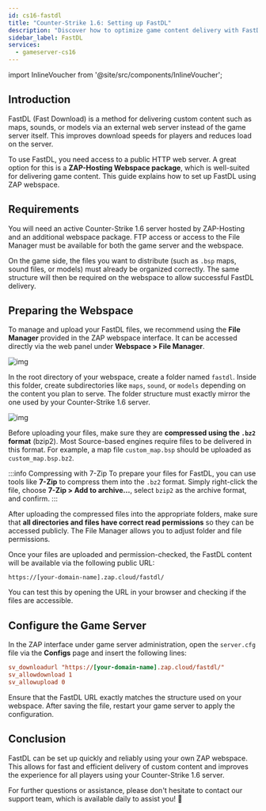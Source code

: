 ```yaml
---
id: cs16-fastdl
title: "Counter-Strike 1.6: Setting up FastDL"
description: "Discover how to optimize game content delivery with FastDL using ZAP-Hosting webspace for faster downloads and reduced server load → Learn more now"
sidebar_label: FastDL
services:
  - gameserver-cs16
---
```


import InlineVoucher from '@site/src/components/InlineVoucher';


## Introduction

FastDL (Fast Download) is a method for delivering custom content such as maps, sounds, or models via an external web server instead of the game server itself. This improves download speeds for players and reduces load on the server.

To use FastDL, you need access to a public HTTP web server. A great option for this is a **ZAP-Hosting Webspace package**, which is well-suited for delivering game content. This guide explains how to set up FastDL using ZAP webspace.

<InlineVoucher />

## Requirements

You will need an active Counter-Strike 1.6 server hosted by ZAP-Hosting and an additional webspace package. FTP access or access to the File Manager must be available for both the game server and the webspace.

On the game side, the files you want to distribute (such as `.bsp` maps, sound files, or models) must already be organized correctly. The same structure will then be required on the webspace to allow successful FastDL delivery.

## Preparing the Webspace

To manage and upload your FastDL files, we recommend using the **File Manager** provided in the ZAP webspace interface. It can be accessed directly via the web panel under **Webspace > File Manager**.

![img](https://screensaver01.zap-hosting.com/index.php/s/dptRwGTgL6bHXrE/preview)

In the root directory of your webspace, create a folder named `fastdl`. Inside this folder, create subdirectories like `maps`, `sound`, or `models` depending on the content you plan to serve. The folder structure must exactly mirror the one used by your Counter-Strike 1.6 server.

![img](https://screensaver01.zap-hosting.com/index.php/s/beCCJPFT5si3wRZ/preview)

Before uploading your files, make sure they are **compressed using the `.bz2` format** (bzip2). Most Source-based engines require files to be delivered in this format. For example, a map file `custom_map.bsp` should be uploaded as `custom_map.bsp.bz2`.

:::info Compressing with 7-Zip
To prepare your files for FastDL, you can use tools like **7-Zip** to compress them into the `.bz2` format. Simply right-click the file, choose **7-Zip > Add to archive...**, select `bzip2` as the archive format, and confirm.
:::

After uploading the compressed files into the appropriate folders, make sure that **all directories and files have correct read permissions** so they can be accessed publicly. The File Manager allows you to adjust folder and file permissions.

Once your files are uploaded and permission-checked, the FastDL content will be available via the following public URL:

```
https://[your-domain-name].zap.cloud/fastdl/
```

You can test this by opening the URL in your browser and checking if the files are accessible.

## Configure the Game Server

In the ZAP interface under game server administration, open the `server.cfg` file via the **Configs** page and insert the following lines:

```cfg
sv_downloadurl "https://[your-domain-name].zap.cloud/fastdl/"
sv_allowdownload 1
sv_allowupload 0
```

Ensure that the FastDL URL exactly matches the structure used on your webspace. After saving the file, restart your game server to apply the configuration.

## Conclusion

FastDL can be set up quickly and reliably using your own ZAP webspace. This allows for fast and efficient delivery of custom content and improves the experience for all players using your Counter-Strike 1.6 server.

For further questions or assistance, please don't hesitate to contact our support team, which is available daily to assist you! 🙂

<InlineVoucher />
